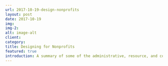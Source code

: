 ```yaml
---
url: 2017-10-19-design-nonprofits
layout: post
date: 2017-10-19
img: 
img-2:
alt: image-alt
client: 
category: 
title: Designing for Nonprofits
featured: true
introduction: A summary of some of the administrative, resource, and content issues to consider when working with nonprofits - assessing their particular needs and difference from commercial clients. 
---
```

<div style="height:900px"></div>